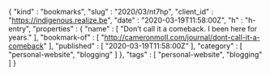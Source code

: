 {
  "kind" : "bookmarks",
  "slug" : "2020/03/nt7hp",
  "client_id" : "https://indigenous.realize.be",
  "date" : "2020-03-19T11:58:00Z",
  "h" : "h-entry",
  "properties" : {
    "name" : [ "Don’t call it a comeback. I been here for years." ],
    "bookmark-of" : [ "http://cameronmoll.com/journal/dont-call-it-a-comeback" ],
    "published" : [ "2020-03-19T11:58:00Z" ],
    "category" : [ "personal-website", "blogging" ]
  },
  "tags" : [ "personal-website", "blogging" ]
}
